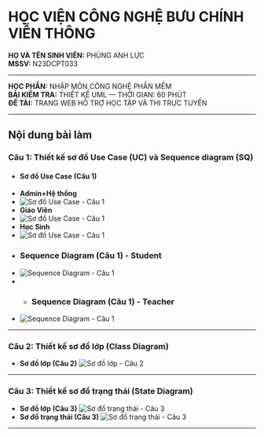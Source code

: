 # HỌC VIỆN CÔNG NGHỆ BƯU CHÍNH VIỄN THÔNG

**HỌ VÀ TÊN SINH VIÊN:** PHÙNG ANH LỰC  
**MSSV:** N23DCPT033

---

**HỌC PHẦN:** NHẬP MÔN CÔNG NGHỆ PHẦN MỀM  
**BÀI KIỂM TRA:** THIẾT KẾ UML — THỜI GIAN: 60 PHÚT  
**ĐỀ TÀI:** TRANG WEB HỖ TRỢ HỌC TẬP VÀ THI TRỰC TUYẾN

---

## Nội dung bài làm

### Câu 1: Thiết kế sơ đồ Use Case (UC) và Sequence diagram (SQ)


- #### Sơ đồ Use Case (Câu 1)
- **Admin+Hệ thống**
- ![Sơ đồ Use Case - Câu 1](https://github.com/Lucdpt3105/n23dcpt033-thietkeumltheodetai-nhom5/blob/9cbb922fc60f6cd5238898595b509efba6e6a83a/Cau_1/admin%2Bhethong.jpg)
- **Giáo Viên**
- ![Sơ đồ Use Case - Câu 1](https://github.com/Lucdpt3105/n23dcpt033-thietkeumltheodetai-nhom5/blob/9cbb922fc60f6cd5238898595b509efba6e6a83a/Cau_1/giaovien.jpg)
- **Học Sinh**
- ![Sơ đồ Use Case - Câu 1](https://github.com/Lucdpt3105/n23dcpt033-thietkeumltheodetai-nhom5/blob/9cbb922fc60f6cd5238898595b509efba6e6a83a/Cau_1/h%E1%BB%8Dc%20sinh.jpg)
- ### Sequence Diagram (Câu 1) - Student
-  ![Sequence Diagram - Câu 1](https://github.com/Lucdpt3105/n23dcpt033-thietkeumltheodetai-nhom5/blob/9cbb922fc60f6cd5238898595b509efba6e6a83a/Cau_1/Sequence/Student.png)
-  - ### Sequence Diagram (Câu 1) - Teacher
-  ![Sequence Diagram - Câu 1](https://github.com/Lucdpt3105/n23dcpt033-thietkeumltheodetai-nhom5/blob/9cbb922fc60f6cd5238898595b509efba6e6a83a/Cau_1/Sequence/Gi%E1%BA%A3ng%20Vi%C3%AAn.png)

---

### Câu 2: Thiết kế sơ đồ lớp (Class Diagram)


- **Sơ đồ lớp (Câu 2)** ![Sơ đồ lớp - Câu 2](https://github.com/Lucdpt3105/n23dcpt033-thietkeumltheodetai-nhom5/blob/7cc35331385aaafb08937e1eea97457fea13f628/Cau2/ClassDiagram.jpg)
---

### Câu 3: Thiết kế sơ đồ trạng thái (State Diagram)

- **Sơ đồ lớp (Câu 3)** ![Sơ đồ trạng thái - Câu 3](https://github.com/Lucdpt3105/n23dcpt033-thietkeumltheodetai-nhom5/blob/9cbb922fc60f6cd5238898595b509efba6e6a83a/Cau3/Statediagram%20(1).jpg)
- **Sơ đồ trạng thái (Câu 3)** ![Sơ đồ trạng thái - Câu 3](images/cau3_state.png)

---
